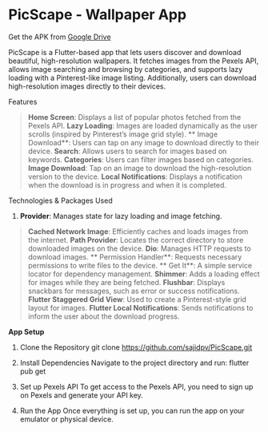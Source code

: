 # PicScape - Wallpaper App

Get the APK from [Google Drive](https://drive.google.com/file/d/1Ofs5OH7pcioM5CDY5lEVj6U_bBSysqtc/view?usp=share_link)

PicScape is a Flutter-based app that lets users discover and download beautiful, high-resolution wallpapers. It fetches images from the Pexels API, allows image searching and browsing by categories, and supports lazy loading with a Pinterest-like image listing. Additionally, users can download high-resolution images directly to their devices.


Features

  > **Home Screen**: Displays a list of popular photos fetched from the Pexels API.
  > **Lazy Loading**: Images are loaded dynamically as the user scrolls (inspired by Pinterest’s image grid style).
  >** Image Download**: Users can tap on any image to download directly to their device.
  > **Search**: Allows users to search for images based on keywords.
  > **Categories**: Users can filter images based on categories.
  > **Image Download**: Tap on an image to download the high-resolution version to the device.
  > **Local Notifications**: Displays a notification when the download is in progress and when it is completed.



Technologies & Packages Used

  1. **Provider**: Manages state for lazy loading and image fetching.
  > **Cached Network Image**: Efficiently caches and loads images from the internet.
  > **Path Provider**: Locates the correct directory to store downloaded images on the device.
  > **Dio**: Manages HTTP requests to download images.
  >** Permission Handler**: Requests necessary permissions to write files to the device.
  >** Get It**: A simple service locator for dependency management.
  > **Shimmer**: Adds a loading effect for images while they are being fetched.
  > **Flushbar**: Displays snackbars for messages, such as error or success notifications.
  > **Flutter Staggered Grid View**: Used to create a Pinterest-style grid layout for images.
  > **Flutter Local Notifications**: Sends notifications to inform the user about the download progress.


**App Setup**
  1. Clone the Repository
  git clone https://github.com/sajidpv/PicScape.git
  
  3. Install Dependencies
  Navigate to the project directory and run:
  flutter pub get
  
  3. Set up Pexels API
  To get access to the Pexels API, you need to sign up on Pexels and generate your API key.
  
  5. Run the App
  Once everything is set up, you can run the app on your emulator or physical device.


